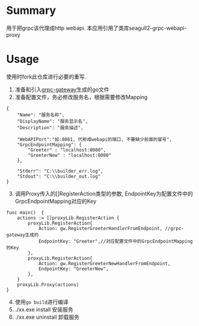 # Summary
用于把grpc该代理成http webapi. 
本应用引用了类库seagull2-grpc-webapi-proxy

# Usage
使用时fork此仓库进行必要的重写.
1. 准备和引入[grpc-gateway](https://github.com/grpc-ecosystem/grpc-gateway/)生成的go文件
2. 准备配置文件，务必修改服务名，根据需要修改Mapping
```
{
	"Name": "服务名称",
	"DisplayName": "服务显示名",
	"Description": "服务描述",
	
    "WebAPIPort":"如:8081, 代称成webapi的端口, 不要缺少前面的冒号",
	"GrpcEndpointMapping": {
		"Greeter" : "localhost:8080",
		"GreeterNew" : "localhost:8080"
	},
	
	"Stderr": "C:\\builder_err.log",
	"Stdout": "C:\\builder_out.log"
}
```
3. 调用Proxy传入的[]RegisterAction类型的参数, EndpointKey为配置文件中的GrpcEndpointMapping对应的Key
```
func main()  {
	actions := []proxyLib.RegisterAction {
		proxyLib.RegisterAction{
			Action: gw.RegisterGreeterHandlerFromEndpoint, //grpc-gateway生成的
			EndpointKey: "Greeter",//对应配置文件中的GrpcEndpointMapping的Key
		},		
		proxyLib.RegisterAction{
			Action: gw.RegisterGreeterNewHandlerFromEndpoint,
			EndpointKey: "GreeterNew",
		},		
	}
	proxyLib.Proxy(actions)
}
```
4. 使用```go build```进行编译
5. ./xx.exe install 安装服务
6. ./xx.exe uninstall 卸载服务
